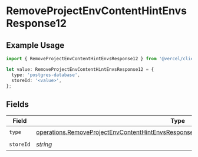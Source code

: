 # RemoveProjectEnvContentHintEnvsResponse12

## Example Usage

```typescript
import { RemoveProjectEnvContentHintEnvsResponse12 } from '@vercel/client/models/operations';

let value: RemoveProjectEnvContentHintEnvsResponse12 = {
  type: 'postgres-database',
  storeId: '<value>',
};
```

## Fields

| Field     | Type                                                                                                                                                                                               | Required           | Description |
| --------- | -------------------------------------------------------------------------------------------------------------------------------------------------------------------------------------------------- | ------------------ | ----------- |
| `type`    | [operations.RemoveProjectEnvContentHintEnvsResponse200ApplicationJSONResponseBody312Type](../../models/operations/removeprojectenvcontenthintenvsresponse200applicationjsonresponsebody312type.md) | :heavy_check_mark: | N/A         |
| `storeId` | _string_                                                                                                                                                                                           | :heavy_check_mark: | N/A         |
